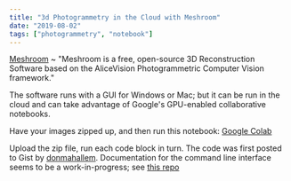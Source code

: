 ```yaml
---
title: "3d Photogrammetry in the Cloud with Meshroom"
date: "2019-08-02"
tags: ["photogrammetry", "notebook"]
---
```


[Meshroom](https://alicevision.org/#meshroom) ~ "Meshroom is a free, open-source 3D Reconstruction Software based on the AliceVision Photogrammetric Computer Vision framework."

The software runs with a GUI for Windows or Mac; but it can be run in the cloud and can take advantage of Google's GPU-enabled collaborative notebooks.

Have your images zipped up, and then run this notebook: [Google Colab](https://colab.research.google.com/github/o-date/photogrammetry/blob/master/Meshroom_%2B_GPU_for_Photogrammetry.ipynb)

Upload the zip file, run each code block in turn. The code was first posted to Gist by [donmahallem](https://gist.github.com/donmahallem/22134574382b7bd8a67c1550734fcfc4). Documentation for the command line interface seems to be a work-in-progress; see [this repo](https://github.com/natowi/meshroom_doc)
